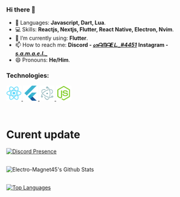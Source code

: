 ### Hi there 👋

- 📖 Languages: **Javascript, Dart, Lua**.
- 💻 Skills: **Reactjs, Nextjs, Flutter, React Native, Electron, Nvim**.
- 🌱 I’m currently using: **Flutter**.
- 📫 How to reach me: **Discord - *[ᔕᗩᗰᗩEᒪ._#4451](https://discord.com/users/880732714670624798)***
                       **Instagram - *[s.a.m.a.e.l._](https://www.instagram.com/s.a.m.a.e.l._/)*** 
- 😄 Pronouns: **He/Him**.

<h3 align="left">Technologies:</h3>
<p align="left"><a href="https://reactjs.org" target="_blank" rel="noreferrer"> <img src="https://raw.githubusercontent.com/devicons/devicon/master/icons/react/react-original.svg" alt="react" width="40" height="40"/> </a> <a href="https://flutter.dev" target="_blank" rel="noreferrer"> <img src="https://raw.githubusercontent.com/devicons/devicon/master/icons/flutter/flutter-original.svg" alt="flutter" width="40" height="40"/> </a> <a href="https://www.electronjs.org" target="_blank" rel="noreferrer"> <img src="https://raw.githubusercontent.com/devicons/devicon/master/icons/electron/electron-original.svg" alt="python" width="40" height="40"/> </a> <a href="https://nodejs.org" target="_blank" rel="noreferrer"> <img src="https://github.com/devicons/devicon/blob/master/icons/nodejs/nodejs-original.svg" alt="nodejs" width="40" height="40"/> </a> </p>
<br/>

# Curent update
[![Discord Presence](https://lanyard.cnrad.dev/api/589075528519122974)](https://discord.com/users/589075528519122974)
<br/>
<br/>

![Electro-Magnet45's Github Stats](https://github-readme-stats.vercel.app/api?username=Electro-Magnet45&show_icons=true&theme=bear)
<br/>
<br/>

[![Top Languages](https://github-readme-stats.vercel.app/api/top-langs/?username=Electro-Magnet45&layout=compact)](https://github.com/Electro-Magnet45/)
